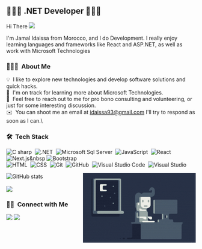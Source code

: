 
## 👨🏻‍💻 .NET Developer 👨🏻‍💻
 Hi There <img src="https://media.giphy.com/media/hvRJCLFzcasrR4ia7z/giphy.gif" width="25px"> 
 
I'm Jamal Idaissa from Morocco, and I do Development. I really enjoy learning languages and frameworks like React and ASP.NET, as well as work with Microsoft Technologies


### 👨🏻‍💻 &nbsp;About Me

💡 &nbsp;I like to explore new technologies and develop software solutions and quick hacks.\
🌱 &nbsp;I'm on track for learning more about Microsoft Technologies.\
💬 &nbsp;Feel free to reach out to me for pro bono consulting and volunteering, or just for some interesting discussion.\
✉️ &nbsp;You can shoot me an email at idaissa93@gmail.com I'll try to respond as soon as I can.\

### 🛠 &nbsp;Tech Stack

![C sharp](https://img.shields.io/badge/-Csharp-05122A?logo=c-sharp&logoColor=239120&style=flat)&nbsp;
![.NET](https://img.shields.io/badge/-.NET-05122A?logo=.net&logoColor=512BD4&style=flat)&nbsp;
![Microsoft Sql Server](https://img.shields.io/badge/-Microsoft%20SQL%20Server-05122A?logo=microsoft-sql-server&logoColor=red&style=flat)&nbsp;
![JavaScript](https://img.shields.io/badge/-JavaScript-05122A?style=flat&logo=javascript)&nbsp;
![React](https://img.shields.io/badge/-React-05122A?style=flat&logo=react)&nbsp;
![Next.js](https://img.shields.io/badge/-Next.js-05122A?logo=next.js&logoColor=fff&style=flat)&nbsp
![Bootstrap](https://img.shields.io/badge/-Bootstrap-05122A?style=flat&logo=bootstrap&logoColor=563D7C)\
![HTML](https://img.shields.io/badge/-HTML-05122A?style=flat&logo=HTML5)&nbsp;
![CSS](https://img.shields.io/badge/-CSS-05122A?style=flat&logo=CSS3&logoColor=1572B6)&nbsp;
![Git](https://img.shields.io/badge/-Git-05122A?style=flat&logo=git)&nbsp;
![GitHub](https://img.shields.io/badge/-GitHub-05122A?style=flat&logo=github)&nbsp;
![Visual Studio Code](https://img.shields.io/badge/-Visual%20Studio%20Code-05122A?style=flat&logo=visual-studio-code&logoColor=007ACC)&nbsp;
![Visual Studio](https://img.shields.io/badge/-Visual%20Studio-05122A?logo=visual-studio&logoColor=5C2D91&style=flat)&nbsp;

<img alt="Night Coding" src="https://raw.githubusercontent.com/AVS1508/AVS1508/master/assets/Night-Coding.gif" align="right"/> 

![GitHub stats](https://github-readme-stats.vercel.app/api?username=ID-JA&show_icons=true&theme=dracula)

<img align="center" src="https://github-readme-streak-stats.herokuapp.com/?user=ID-JA&theme=dracula">


### 🤝🏻 &nbsp;Connect with Me

<p>
<a href="https://twitter.com/JIdaissa"><img src="https://img.shields.io/twitter/url?label=Jamal%20Idaissa&style=social&url=https%3A%2F%2Ftwitter.com%2FJIdaissa"/></a>
<a href="https://www.linkedin.com/in/jamal-id-aissa-94a19417b/"><img src="https://img.shields.io/twitter/url?color=blue&label=idaissa%20jamal&logo=Linkedin&style=social&url=https%3A%2F%2Fwww.linkedin.com%2Fin%2Fjamal-id-aissa-94a19417b%2F"/></a>
</p>



 
